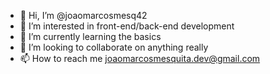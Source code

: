 - 👋 Hi, I’m @joaomarcosmesq42
- 👀 I’m interested in front-end/back-end development
- 🌱 I’m currently learning the basics
- 💞️ I’m looking to collaborate on anything really
- 📫 How to reach me joaomarcosmesquita.dev@gmail.com

<!---
joaomarcosmesq42/joaomarcosmesq42 is a ✨ special ✨ repository because its `README.md` (this file) appears on your GitHub profile.
You can click the Preview link to take a look at your changes.
--->

